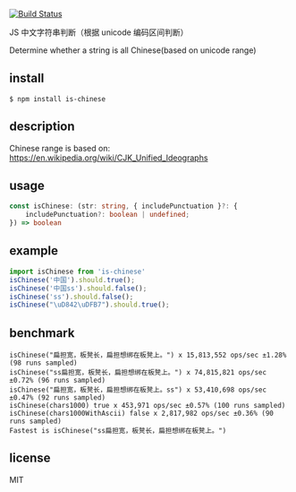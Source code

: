 [![Build Status](https://travis-ci.org/alsotang/is-chinese.svg?branch=master)](https://travis-ci.org/alsotang/is-chinese)

JS 中文字符串判断（根据 unicode 编码区间判断）

Determine whether a string is all Chinese(based on unicode range)

## install

`$ npm install is-chinese`

## description

Chinese range is based on: https://en.wikipedia.org/wiki/CJK_Unified_Ideographs

## usage

```typescript
const isChinese: (str: string, { includePunctuation }?: {
    includePunctuation?: boolean | undefined;
}) => boolean
```

## example

```js
import isChinese from 'is-chinese'
isChinese('中国').should.true();
isChinese('中国ss').should.false();
isChinese('ss').should.false();
isChinese("\uD842\uDFB7").should.true();
```

## benchmark

```
isChinese("扁担宽，板凳长，扁担想绑在板凳上。") x 15,813,552 ops/sec ±1.28% (98 runs sampled)
isChinese("ss扁担宽，板凳长，扁担想绑在板凳上。") x 74,815,821 ops/sec ±0.72% (96 runs sampled)
isChinese("扁担宽，板凳长，扁担想绑在板凳上。ss") x 53,410,698 ops/sec ±0.47% (92 runs sampled)
isChinese(chars1000) true x 453,971 ops/sec ±0.57% (100 runs sampled)
isChinese(chars1000WithAscii) false x 2,817,982 ops/sec ±0.36% (90 runs sampled)
Fastest is isChinese("ss扁担宽，板凳长，扁担想绑在板凳上。")
```

## license

MIT
